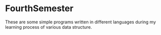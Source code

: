 # FourthSemester

These are some simple programs written in different 
languages during my learning process of various 
data structure.
